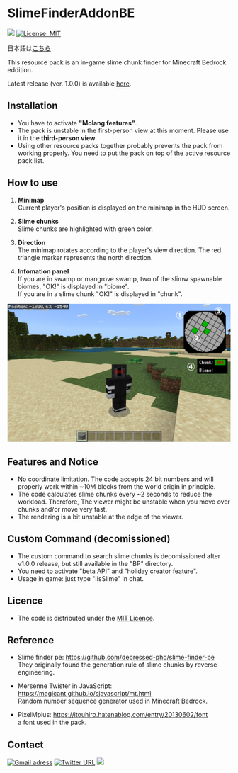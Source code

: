 # SlimeFinderAddonBE
<img src="https://img.shields.io/github/downloads/obscraft23/SlimeFinderAddonBE/total?style=for-the-badge"> [![License: MIT](https://img.shields.io/badge/License-MIT-yellow.svg?style=for-the-badge)](https://opensource.org/licenses/MIT)

日本語は[こちら](https://github.com/obscraft23/SlimeFinderAddonBE/blob/main/docs/README_jp.md)

This resource pack is an in-game slime chunk finder for Minecraft Bedrock eddition.

Latest release (ver. 1.0.0) is available [here](https://github.com/obscraft23/SlimeFinderAddonBE/releases/tag/v1.0.0).

## Installation
* You have to activate **"Molang features"**.
* The pack is unstable in the first-person view at this moment. Please use it in the **third-person view**.
* Using other resource packs together probably prevents the pack from working properly. You need to put the pack on top of the active resource pack list.

## How to use
1. **Minimap**
<br>Current player's position is displayed on the minimap in the HUD screen.

2. **Slime chunks**
<br>Slime chunks are highlighted with green color.

3. **Direction**
<br>The minimap rotates according to the player's view direction. The red triangle marker represents the north direction.

4. **Infomation panel**
<br> If you are in swamp or mangrove swamp, two of the slimw spawnable biomes, "OK!" is displayed in "biome".
<br> If you are in a slime chunk "OK!" is displayed in "chunk".

<img src="docs/explain.png" width=700>

## Features and Notice
* No coordinate limitation. The code accepts 24 bit numbers and will properly work within ~10M blocks from the world origin in principle.
* The code calculates slime chunks every ~2 seconds to reduce the workload. Therefore, The viewer might be unstable when you move over chunks and/or move very fast.
* The rendering is a bit unstable at the edge of the viewer.

## Custom Command (decomissioned)
* The custom command to search slime chunks is decomissioned after v1.0.0 release, but still available in the "BP" directory.
* You need to activate "beta API" and "holiday creator feature".
* Usage in game: just type "!isSlime" in chat.

## Licence
* The code is distributed under the [MIT Licence](https://github.com/obscraft23/SlimeFinderAddonBE/blob/main/LICENSE.txt).

## Reference
* Slime finder pe: https://github.com/depressed-pho/slime-finder-pe
<br>They originally found the generation rule of slime chunks by reverse engineering.

* Mersenne Twister in JavaScript: https://magicant.github.io/sjavascript/mt.html
<br>Random number sequence generator used in Minecraft Bedrock.

* PixelMplus: https://itouhiro.hatenablog.com/entry/20130602/font
<br>a font used in the pack.

## Contact
[![Gmail adress](https://img.shields.io/badge/Gmail-D14836?style=for-the-badge&logo=gmail&logoColor=white)](obscraft23@gmail.com)
[![Twitter URL](https://img.shields.io/badge/Twitter-1DA1F2?style=for-the-badge&logo=twitter&logoColor=white)](https://twitter.com/obscraft23)
![](https://dcbadge.vercel.app/api/shield/1065692459021107211?style=for-the-badge)
